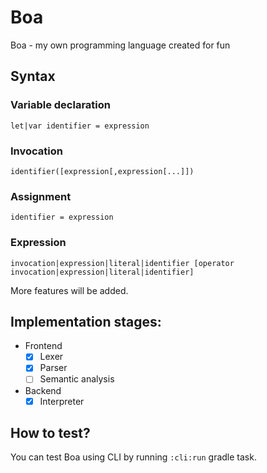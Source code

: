 # Boa
Boa - my own programming language created for fun

## Syntax

### Variable declaration
```
let|var identifier = expression
```

### Invocation
```
identifier([expression[,expression[...]])
```

### Assignment
```
identifier = expression
```

### Expression
```
invocation|expression|literal|identifier [operator invocation|expression|literal|identifier]
```

More features will be added.

## Implementation stages:
- Frontend
  - [X] Lexer
  - [X] Parser
  - [ ] Semantic analysis
- Backend
  - [X] Interpreter
  
## How to test?
You can test Boa using CLI by running `:cli:run` gradle task.
